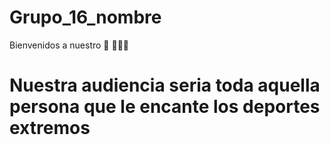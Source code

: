 # Grupo_16_nombre
Bienvenidos a nuestro 👋 👩🏾‍💻
# Nuestra audiencia seria toda aquella persona que le encante los deportes extremos 
